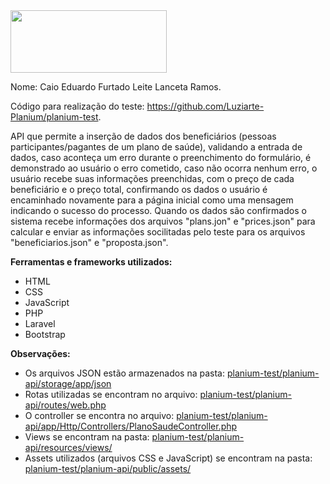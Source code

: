 
<img src="https://www.planium.io/wordpress/wp-content/uploads/2018/11/logo-Planium-06.svg" width="250" height="100">


Nome: Caio Eduardo Furtado Leite Lanceta Ramos.

Código para realização do teste: https://github.com/Luziarte-Planium/planium-test.

API que permite a inserção de dados dos beneficiários (pessoas participantes/pagantes de um plano de saúde), validando a entrada de dados, caso aconteça um erro durante o preenchimento do formulário, é demonstrado ao usuário o erro cometido, caso não ocorra nenhum erro, o usuário recebe suas informações preenchidas, com o preço de cada beneficiário e o preço total, confirmando os dados o usuário é encaminhado novamente para a página inicial como uma mensagem indicando o sucesso do processo. Quando os dados são confirmados o sistema recebe informações dos arquivos "plans.jon" e "prices.json" para calcular e enviar as informações socilitadas pelo teste para os arquivos "beneficiarios.json" e "proposta.json".

**Ferramentas e frameworks utilizados:**
- HTML
- CSS
- JavaScript
- PHP
- Laravel
- Bootstrap

**Observações:**
- Os arquivos JSON estão armazenados na pasta: <a href=“https://github.com/CaioLr/planium-test/tree/main/planium-api/storage/app/json“>planium-test/planium-api/storage/app/json</a>
- Rotas utilizadas se encontram no arquivo: <a href="https://github.com/CaioLr/planium-test/blob/main/planium-api/routes/web.php">planium-test/planium-api/routes/web.php</a>
- O controller se encontra no arquivo: <a href="https://github.com/CaioLr/planium-test/blob/main/planium-api/app/Http/Controllers/PlanoSaudeController.php">planium-test/planium-api/app/Http/Controllers/PlanoSaudeController.php</a>
- Views se encontram na pasta: <a href="https://github.com/CaioLr/planium-test/tree/main/planium-api/resources/views">planium-test/planium-api/resources/views/</a>
- Assets utilizados (arquivos CSS e JavaScript) se encontram na pasta: <a href="https://github.com/CaioLr/planium-test/tree/main/planium-api/public/assets">planium-test/planium-api/public/assets/</a>



